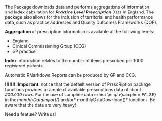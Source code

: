 The Package downloads data and performs aggregations of information and Index calculation for ***Practice Level Prescription*** Data in England. The package also allows for the inclusion of territorial and health performance data, such as practice addresses and Quality Outcomes Frameworks (QOF).

**Aggregation** of prescription information is available at the following levels:

 - England
 - Clinical Commissioning Group (CCG)
 - GP practice

**Index** information relates to the number of items prescribed per 1000 registered patients.


Automatic RMarkdown Reports can be produced by GP and CCG.

**!!!!!!!!!Important**: notice that the default version of PrescRiption package functions provides a sample of available prescriptions data of about *500.000* rows. For the use of complete data select \emph{sample = FALSE} in the *monthlyDataImport()* and/or* monthlyDataDownload()* functions. Be aware that the data are very heavy!

Need a feature? Write us!
